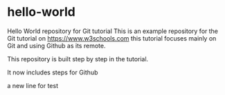 # hello-world
Hello World repository for Git tutorial
This is an example repository for the Git tutorial on https://www.w3schools.com
this tutorial focuses mainly on Git and using Github as its remote.

This repository is built step by step in the tutorial.

It now includes steps for Github

a new line for test
